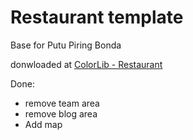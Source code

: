 # Restaurant template
Base for Putu Piring Bonda

donwloaded at [ColorLib - Restaurant](https://colorlib.com/wp/template/restaurant/)

Done:
- remove team area
- remove blog area
- Add map
